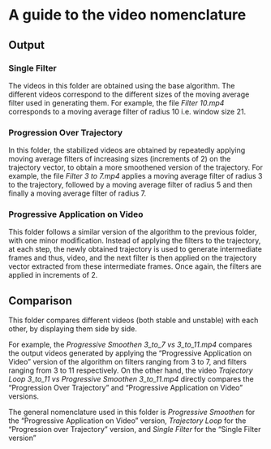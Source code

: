 # A guide to the video nomenclature

## Output

### Single Filter
The videos in this folder are obtained using the base algorithm. The different videos correspond to the different sizes of the moving average filter used in generating them. For example, the file *Filter 10.mp4* corresponds to a moving average filter of radius 10 i.e. window size 21.

### Progression Over Trajectory
In this folder, the stabilized videos are obtained by repeatedly applying moving average filters of increasing sizes (increments of 2) on the trajectory vector, to obtain a more smoothened version of the trajectory. For example, the file *Filter 3 to 7.mp4* applies a moving average filter of radius 3 to the trajectory, followed by a moving average filter of radius 5 and then finally a moving average filter of radius 7.

### Progressive Application on Video
This folder follows a similar version of the algorithm to the previous folder, with one minor modification. Instead of applying the filters to the trajectory, at each step, the newly obtained trajectory is used to generate intermediate frames and thus, video, and the next filter is then applied on the trajectory vector extracted from these intermediate frames. Once again, the filters are applied in increments of 2.

## Comparison
This folder compares different videos (both stable and unstable) with each other, by displaying them side by side. 

For example, the *Progressive Smoothen 3_to_7 vs 3_to_11.mp4* compares the output videos generated by applying the “Progressive Application on Video” version of the algorithm on filters ranging from 3 to 7, and filters ranging from 3 to 11 respectively. On the other hand, the video *Trajectory Loop 3_to_11 vs Progressive Smoothen 3_to_11.mp4* directly compares the “Progression Over Trajectory” and “Progressive Application on Video” versions. 

The general nomenclature used in this folder is *Progressive Smoothen* for the “Progressive Application on Video” version, *Trajectory Loop* for the “Progression over Trajectory” version, and *Single Filter* for the “Single Filter version”
